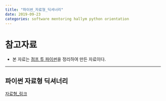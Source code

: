```yaml
---
title: "파이썬_자료형_딕셔너리"
date: 2019-09-23
categories: software mentoring hallym python orientation
---
```

# 참고자료
- 본 자료는 [점프 투 파이썬](https://wikidocs.net/book/1)을 정리하여 만든 자료이다.

* * *

## 파이썬 자료형 딕셔너리
[자료형_링크](https://jeongmin-d.github.io/Fall2019_SW_Mentoring_Link/%EB%94%95%EC%85%94%EB%84%88%EB%A6%AC.pdf)
